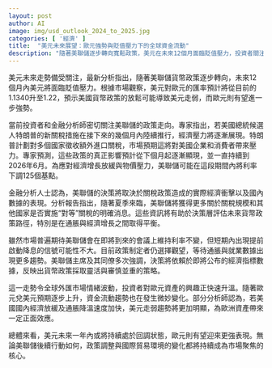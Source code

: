 ```yaml
---
layout: post
author: AI
image: img/usd_outlook_2024_to_2025.jpg
categories: [ '經濟' ]
title:  "美元未來展望：歐元強勢與貶值壓力下的全球資金流動"
description: "隨著美聯儲逐步轉向寬鬆政策，美元在未來12個月面臨貶值壓力，投資者關注特朗普新關稅與美聯儲利率調整對外匯市場的深遠影響。歐元有望強勢升值，引發資金流向歐洲資產，全球外匯市場情緒波動加劇。"
---
```

美元未來走勢備受關注，最新分析指出，隨著美聯儲貨幣政策逐步轉向，未來12個月內美元將面臨貶值壓力。根據市場觀察，美元對歐元的匯率預計將從目前的1.1340升至1.22，預示美國貨幣政策的放鬆可能導致美元走弱，而歐元則有望進一步強勢。

當前投資者和金融分析師密切關注美聯儲的政策走向。專家指出，若美國總統候選人特朗普的新關稅措施在接下來的幾個月內陸續推行，經濟壓力將逐漸展現。特朗普計劃對多個國家徵收額外進口關稅，市場預期這將對美國企業和消費者帶來壓力。專家預測，這些政策的真正影響預計從下個月起逐漸顯現，並一直持續到2026年6月。為應對經濟增長放緩與物價壓力，美聯儲可能在這段期間內將利率下調125個基點。

金融分析人士認為，美聯儲的決策將取決於關稅政策造成的實際經濟衝擊以及國內數據的表現。分析報告指出，隨著夏季來臨，美聯儲將獲得更多關於關稅規模和其他國家是否實施“對等”關稅的明確消息。這些資訊將有助於決策層評估未來貨幣政策路徑，特別是在通脹與經濟增長之間取得平衡。

雖然市場普遍期待美聯儲會在即將到來的會議上維持利率不變，但短期內出現提前啟動降息的信號可能性不大。目前政策制定者仍選擇觀望，等待通脹與就業數據出現更多趨勢。美聯儲主席及其同僚多次強調，決策將依賴於即將公布的經濟指標數據，反映出貨幣政策採取靈活與審慎並重的策略。

這一走勢令全球外匯市場情緒波動，投資者對歐元資產的興趣正快速升溫。隨著歐元兌美元預期逐步上升，資金流動趨勢也在發生微妙變化。部分分析師認為，若美國國內經濟放緩及通脹降溫速度加快，美元走弱趨勢將更加明顯，為歐洲資產帶來一定正面效應。

總體來看，美元未來一年內或將持續處於回調狀態，歐元則有望迎來更強表現。無論美聯儲後續行動如何，政策調整與國際貿易環境的變化都將持續成為市場聚焦的核心。